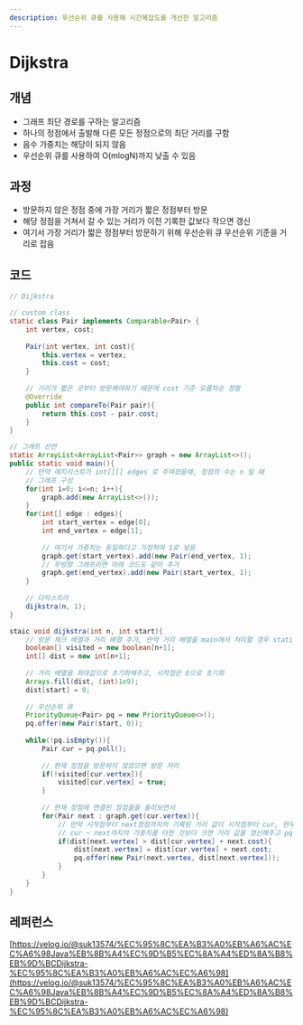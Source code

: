 ```yaml
---
description: 우선순위 큐를 사용해 시간복잡도를 개선한 알고리즘
---
```


# Dijkstra

## 개념

* 그래프 최단 경로를 구하는 알고리즘
* 하나의 정점에서 출발해 다른 모든 정점으로의 최단 거리를 구함
* 음수 가중치는 해당이 되지 않음
* 우선순위 큐를 사용하여 O(mlogN)까지 낮출 수 있음

## 과정

* 방문하지 않은 정점 중에 가장 거리가 짧은 정점부터 방문
* 해당 정점을 거쳐서 갈 수 있는 거리가 이전 기록한 값보다 작으면 갱신
* 여기서 가장 거리가 짧은 정점부터 방문하기 위해 우선순위 큐 우선순위 기준을 거리로 잡음

## 코드

```java
// Dijkstra

// custom class
static class Pair implements Comparable<Pair> {
    int vertex, cost;
    
    Pair(int vertex, int cost){
        this.vertex = vertex;
        this.cost = cost;
    }
    
    // 거리가 짧은 곳부터 방문해야하기 때문에 cost 기준 오름차순 정렬
    @Override
    public int compareTo(Pair pair){
        return this.cost - pair.cost;
    }
}

// 그래프 선언
static ArrayList<ArrayList<Pair>> graph = new ArrayList<>();
public static void main(){
    // 만약 에지리스트가 int[][] edges 로 주여졌을때, 정점의 수는 n 일 때
    // 그래프 구성
    for(int i=0; i<=n; i++){
        graph.add(new ArrayList<>());
    }
    for(int[] edge : edges){
        int start_vertex = edge[0];
        int end_vertex = edge[1];
        
        // 여기서 가중치는 동일하다고 가정하여 1로 넣음
        graph.get(start_vertex).add(new Pair(end_vertex, 1);
        // 무방향 그래프라면 아래 코드도 같이 추가
        graph.get(end_vertex).add(new Pair(start_vertex, 1);
    }
    
    // 다익스트라
    dijkstra(n, 1);
}

staic void dijkstra(int n, int start){
    // 방문 체크 배열과 거리 배열 추가, 만약 거리 배열을 main에서 처리할 경우 static으로 선언
    boolean[] visited = new boolean[n+1];
    int[] dist = new int[n+1];
    
    // 거리 배열을 최대값으로 초기화해주고, 시작점은 0으로 초기화
    Arrays.fill(dist, (int)1e9);
    dist[start] = 0;
    
    // 우선순위 큐
    PriorityQueue<Pair> pq = new PriorityQueue<>();
    pq.offer(new Pair(start, 0));
    
    while(!pq.isEmpty()){
        Pair cur = pq.poll();
        
        // 현재 정점을 방문하지 않았으면 방문 처리        
        if(!visited[cur.vertex]){
            visited[cur.vertex] = true;
        }
        
        // 현재 정점에 연결된 정점들을 둘러보면서
        for(Pair next : graph.get(cur.vertex)){
            // 만약 시작점부터 next정점까지의 기록된 거리 값이 시작점부터 cur, 현재 정점까지의 거리 +
            // cur ~ next까지의 가중치를 더한 것보다 크면 거리 값을 갱신해주고 pq에 값을 넣어줌
            if(dist[next.vertex] > dist[cur.vertex] + next.cost){
                dist[next.vertex] = dist[cur.vertex] + next.cost;
                pq.offer(new Pair(next.vertex, dist[next.vertex]));
            }
        }
    }
}
```

## 레퍼런스

[https://velog.io/@suk13574/%EC%95%8C%EA%B3%A0%EB%A6%AC%EC%A6%98Java%EB%8B%A4%EC%9D%B5%EC%8A%A4%ED%8A%B8%EB%9D%BCDijkstra-%EC%95%8C%EA%B3%A0%EB%A6%AC%EC%A6%98](https://velog.io/@suk13574/%EC%95%8C%EA%B3%A0%EB%A6%AC%EC%A6%98Java%EB%8B%A4%EC%9D%B5%EC%8A%A4%ED%8A%B8%EB%9D%BCDijkstra-%EC%95%8C%EA%B3%A0%EB%A6%AC%EC%A6%98)

